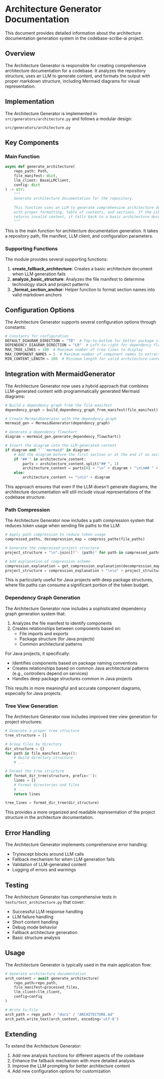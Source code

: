 # Architecture Generator Documentation

This document provides detailed information about the architecture documentation generation system in the codebase-scribe-ai project.

## Overview

The Architecture Generator is responsible for creating comprehensive architecture documentation for a codebase. It analyzes the repository structure, uses an LLM to generate content, and formats the output with proper markdown structure, including Mermaid diagrams for visual representation.

## Implementation

The Architecture Generator is implemented in `src/generators/architecture.py` and follows a modular design:

```
src/generators/architecture.py
```

## Key Components

### Main Function

```python
async def generate_architecture(
    repo_path: Path,
    file_manifest: dict,
    llm_client: BaseLLMClient,
    config: dict
) -> str:
    """
    Generate architecture documentation for the repository.
    
    This function uses an LLM to generate comprehensive architecture documentation
    with proper formatting, table of contents, and sections. If the LLM fails or
    returns invalid content, it falls back to a basic architecture document.
    """
```

This is the main function for architecture documentation generation. It takes a repository path, file manifest, LLM client, and configuration parameters.

### Supporting Functions

The module provides several supporting functions:

1. **create_fallback_architecture**: Creates a basic architecture document when LLM generation fails
2. **analyze_basic_structure**: Analyzes the file manifest to determine technology stack and project patterns
3. **_format_section_anchor**: Helper function to format section names into valid markdown anchors

## Configuration Options

The Architecture Generator supports several configuration options through constants:

```python
# Constants for configuration
DEFAULT_DIAGRAM_DIRECTION = "TB"  # Top-to-bottom for better package visualization
DEPENDENCY_DIAGRAM_DIRECTION = "LR"  # Left-to-right for dependency flowcharts
MAX_TREE_LINES = 100  # Maximum number of tree lines to display
MAX_COMPONENT_NAMES = 5  # Maximum number of component names to extract
MIN_CONTENT_LENGTH = 100  # Minimum length for valid architecture content
```

## Integration with MermaidGenerator

The Architecture Generator now uses a hybrid approach that combines LLM-generated content with programmatically generated Mermaid diagrams:

```python
# Build a dependency graph from the file manifest
dependency_graph = build_dependency_graph_from_manifest(file_manifest)

# Create MermaidGenerator with the dependency graph
mermaid_gen = MermaidGenerator(dependency_graph)

# Generate a dependency flowchart
diagram = mermaid_gen.generate_dependency_flowchart()

# Insert the diagram into the LLM-generated content
if diagram and "```mermaid" in diagram:
    # Add the diagram before the first section or at the end if no sections
    if "## " in architecture_content:
        parts = architecture_content.split("## ", 1)
        architecture_content = parts[0] + "\n" + diagram + "\n\n## " + parts[1]
    else:
        architecture_content += "\n\n" + diagram
```

This approach ensures that even if the LLM doesn't generate diagrams, the architecture documentation will still include visual representations of the codebase structure.

### Path Compression

The Architecture Generator now includes a path compression system that reduces token usage when sending file paths to the LLM:

```python
# Apply path compression to reduce token usage
compressed_paths, decompression_map = compress_paths(file_paths)

# Generate the compressed project structure
project_structure = "\n".join([f"- {path}" for path in compressed_paths])

# Add explanation of compression scheme
compression_explanation = get_compression_explanation(decompression_map)
project_structure = compression_explanation + "\n\n" + project_structure
```

This is particularly useful for Java projects with deep package structures, where file paths can consume a significant portion of the token budget.

### Dependency Graph Generation

The Architecture Generator now includes a sophisticated dependency graph generation system that:

1. Analyzes the file manifest to identify components
2. Creates relationships between components based on:
   - File imports and exports
   - Package structure (for Java projects)
   - Common architectural patterns

For Java projects, it specifically:
- Identifies components based on package naming conventions
- Creates relationships based on common Java architectural patterns (e.g., controllers depend on services)
- Handles deep package structures common in Java projects

This results in more meaningful and accurate component diagrams, especially for Java projects.

### Tree View Generation

The Architecture Generator now includes improved tree view generation for project structures:

```python
# Generate a proper tree structure
tree_structure = []

# Group files by directory
dir_structure = {}
for path in file_manifest.keys():
    # Build directory structure
    # ...

# Format the tree structure
def format_dir_tree(structure, prefix=''):
    lines = []
    # Format directories and files
    # ...
    return lines

tree_lines = format_dir_tree(dir_structure)
```

This provides a more organized and readable representation of the project structure in the architecture documentation.

## Error Handling

The Architecture Generator implements comprehensive error handling:

- Try/except blocks around LLM calls
- Fallback mechanism for when LLM generation fails
- Validation of LLM-generated content
- Logging of errors and warnings

## Testing

The Architecture Generator has comprehensive tests in `tests/test_architecture.py` that cover:

- Successful LLM response handling
- LLM failure handling
- Short content handling
- Debug mode behavior
- Fallback architecture generation
- Basic structure analysis

## Usage

The Architecture Generator is typically used in the main application flow:

```python
# Generate architecture documentation
arch_content = await generate_architecture(
    repo_path=repo_path,
    file_manifest=processed_files,
    llm_client=llm_client,
    config=config
)

# Write to file
arch_path = repo_path / "docs" / "ARCHITECTURE.md"
arch_path.write_text(arch_content, encoding='utf-8')
```

## Extending

To extend the Architecture Generator:

1. Add new analysis functions for different aspects of the codebase
2. Enhance the fallback mechanism with more detailed analysis
3. Improve the LLM prompting for better architecture content
4. Add new configuration options for customization